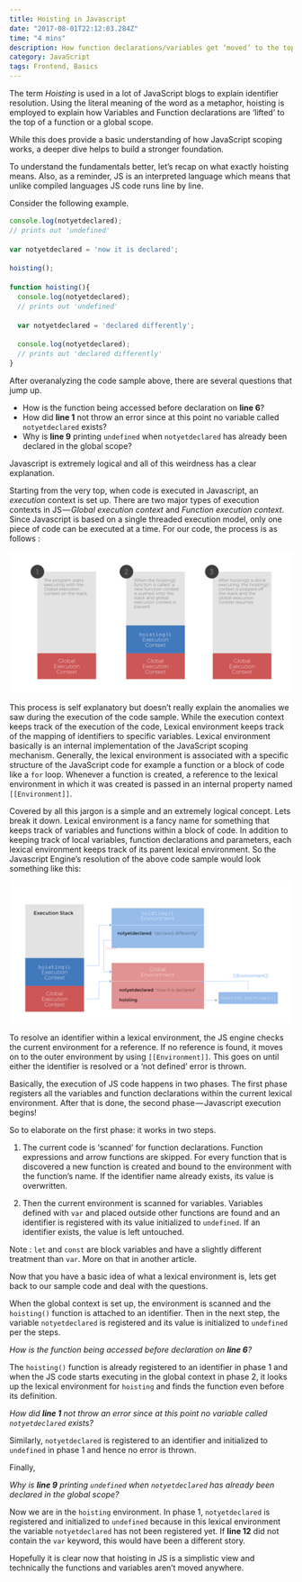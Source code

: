 ```yaml
---
title: Hoisting in Javascript
date: "2017-08-01T22:12:03.284Z"
time: "4 mins"
description: How function declarations/variables get ‘moved’ to the top.
category: JavaScript
tags: Frontend, Basics
---
```


The term _Hoisting_ is used in a lot of JavaScript blogs to explain identifier
resolution. Using the literal meaning of the word as a metaphor, hoisting is
employed to explain how Variables and Function declarations are ‘lifted’ to the
top of a function or a global scope.

While this does provide a basic understanding of how JavaScript scoping works,
a deeper dive helps to build a stronger foundation.

To understand the fundamentals better, let’s recap on what exactly hoisting
means. Also, as a reminder, JS is an interpreted language which means that
unlike compiled languages JS code runs line by line.

Consider the following example.

```js
console.log(notyetdeclared);
// prints out 'undefined'

var notyetdeclared = 'now it is declared';

hoisting();

function hoisting(){
  console.log(notyetdeclared);
  // prints out 'undefined'

  var notyetdeclared = 'declared differently';

  console.log(notyetdeclared);
  // prints out 'declared differently'
}
```

After overanalyzing the code sample above, there are several questions that
jump up.

-   How is the function being accessed before declaration on **line 6**?
-   How did **line 1** not throw an error since at this point no variable called
    `notyetdeclared` exists?
-   Why is **line 9** printing `undefined` when `notyetdeclared` has already been
    declared in the global scope?

Javascript is extremely logical and all of this weirdness has a clear
explanation.

Starting from the very top, when code is executed in Javascript, an _execution_
context is set up. There are two major types of execution contexts in
JS — _Global execution context_ and _Function execution context_. Since
Javascript is based on a single threaded execution model, only one piece of
code can be executed at a time. For our code, the process is as follows :

![execution stack](./image1.png)

This process is self explanatory but doesn’t really explain the anomalies we
saw during the execution of the code sample. While the execution context keeps
track of the execution of the code, Lexical environment keeps track of the
mapping of identifiers to specific variables. Lexical environment basically is
an internal implementation of the JavaScript scoping mechanism. Generally, the
lexical environment is associated with a specific structure of the JavaScript
code for example a function or a block of code like a `for` loop. Whenever a
function is created, a reference to the lexical environment in which it was
created is passed in an internal property named `[[Environment]]`.

Covered by all this jargon is a simple and an extremely logical concept. Lets
break it down. Lexical environment is a fancy name for something that keeps
track of variables and functions within a block of code. In addition to keeping
track of local variables, function declarations and parameters, each lexical
environment keeps track of its parent lexical environment. So the Javascript
Engine’s resolution of the above code sample would look something like this:

![execution stack in detail](./image2.png)

To resolve an identifier within a lexical environment, the JS engine checks
the current environment for a reference. If no reference is found, it moves on
to the outer environment by using `[[Environment]]`. This goes on until either
the identifier is resolved or a ‘not defined’ error is thrown.

Basically, the execution of JS code happens in two phases. The first phase
registers all the variables and function declarations within the current
lexical environment. After that is done, the second phase — Javascript execution
begins!

So to elaborate on the first phase: it works in two steps.

1.  The current code is ‘scanned’ for function declarations. Function
    expressions and arrow functions are skipped. For every function that is
    discovered a new function is created and bound to the environment with the
    function’s name. If the identifier name already exists, its value is
    overwritten.

2.  Then the current environment is scanned for variables. Variables defined
    with `var` and placed outside other functions are found and an identifier is
    registered with its value initialized to `undefined`. If an identifier exists,
    the value is left untouched.

Note : `let` and `const` are block variables and have a slightly different
treatment than `var`. More on that in another article.

Now that you have a basic idea of what a lexical environment is, lets get back
to our sample code and deal with the questions.

When the global context is set up, the environment is scanned and the
`hoisting()` function is attached to an identifier. Then in the next step, the
variable `notyetdeclared` is registered and its value is initialized to
`undefined` per the steps.

_How is the function being accessed before declaration on **line 6**?_

The `hoisting()` function is already registered to an identifier in phase 1 and
when the JS code starts executing in the global context in phase 2, it looks up
the lexical environment for `hoisting` and finds the function even before its
definition.

_How did **line 1** not throw an error since at this point no variable
called `notyetdeclared` exists?_

Similarly, `notyetdeclared` is registered to an identifier and initialized to
`undefined` in phase 1 and hence no error is thrown.

Finally,

_Why is **line 9** printing `undefined` when `notyetdeclared` has already been
declared in the global scope?_

Now we are in the `hoisting` environment. In phase 1, `notyetdeclared` is
registered and initialized to `undefined` because in this lexical environment
the variable `notyetdeclared` has not been registered yet. If **line 12** did
not contain the `var` keyword, this would have been a different story.

Hopefully it is clear now that hoisting in JS is a simplistic view and
technically the functions and variables aren’t moved anywhere.
